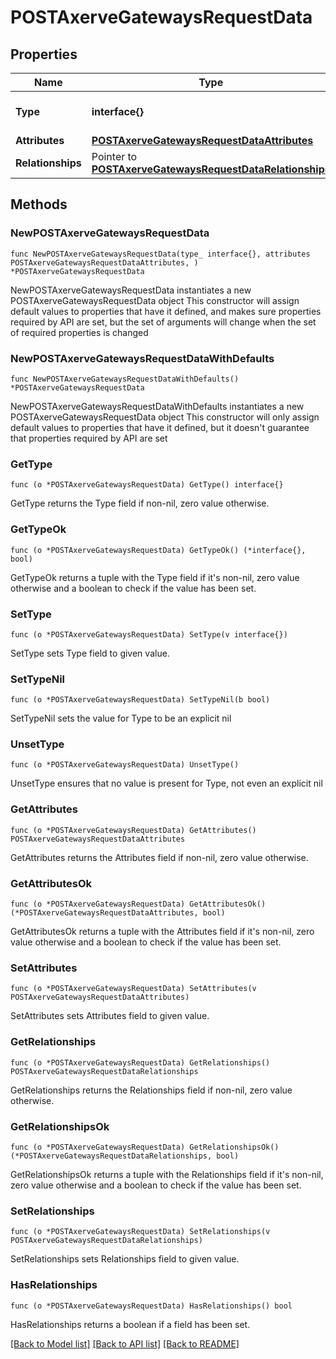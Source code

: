 # POSTAxerveGatewaysRequestData

## Properties

Name | Type | Description | Notes
------------ | ------------- | ------------- | -------------
**Type** | **interface{}** | The resource&#39;s type | 
**Attributes** | [**POSTAxerveGatewaysRequestDataAttributes**](POSTAxerveGatewaysRequestDataAttributes.md) |  | 
**Relationships** | Pointer to [**POSTAxerveGatewaysRequestDataRelationships**](POSTAxerveGatewaysRequestDataRelationships.md) |  | [optional] 

## Methods

### NewPOSTAxerveGatewaysRequestData

`func NewPOSTAxerveGatewaysRequestData(type_ interface{}, attributes POSTAxerveGatewaysRequestDataAttributes, ) *POSTAxerveGatewaysRequestData`

NewPOSTAxerveGatewaysRequestData instantiates a new POSTAxerveGatewaysRequestData object
This constructor will assign default values to properties that have it defined,
and makes sure properties required by API are set, but the set of arguments
will change when the set of required properties is changed

### NewPOSTAxerveGatewaysRequestDataWithDefaults

`func NewPOSTAxerveGatewaysRequestDataWithDefaults() *POSTAxerveGatewaysRequestData`

NewPOSTAxerveGatewaysRequestDataWithDefaults instantiates a new POSTAxerveGatewaysRequestData object
This constructor will only assign default values to properties that have it defined,
but it doesn't guarantee that properties required by API are set

### GetType

`func (o *POSTAxerveGatewaysRequestData) GetType() interface{}`

GetType returns the Type field if non-nil, zero value otherwise.

### GetTypeOk

`func (o *POSTAxerveGatewaysRequestData) GetTypeOk() (*interface{}, bool)`

GetTypeOk returns a tuple with the Type field if it's non-nil, zero value otherwise
and a boolean to check if the value has been set.

### SetType

`func (o *POSTAxerveGatewaysRequestData) SetType(v interface{})`

SetType sets Type field to given value.


### SetTypeNil

`func (o *POSTAxerveGatewaysRequestData) SetTypeNil(b bool)`

 SetTypeNil sets the value for Type to be an explicit nil

### UnsetType
`func (o *POSTAxerveGatewaysRequestData) UnsetType()`

UnsetType ensures that no value is present for Type, not even an explicit nil
### GetAttributes

`func (o *POSTAxerveGatewaysRequestData) GetAttributes() POSTAxerveGatewaysRequestDataAttributes`

GetAttributes returns the Attributes field if non-nil, zero value otherwise.

### GetAttributesOk

`func (o *POSTAxerveGatewaysRequestData) GetAttributesOk() (*POSTAxerveGatewaysRequestDataAttributes, bool)`

GetAttributesOk returns a tuple with the Attributes field if it's non-nil, zero value otherwise
and a boolean to check if the value has been set.

### SetAttributes

`func (o *POSTAxerveGatewaysRequestData) SetAttributes(v POSTAxerveGatewaysRequestDataAttributes)`

SetAttributes sets Attributes field to given value.


### GetRelationships

`func (o *POSTAxerveGatewaysRequestData) GetRelationships() POSTAxerveGatewaysRequestDataRelationships`

GetRelationships returns the Relationships field if non-nil, zero value otherwise.

### GetRelationshipsOk

`func (o *POSTAxerveGatewaysRequestData) GetRelationshipsOk() (*POSTAxerveGatewaysRequestDataRelationships, bool)`

GetRelationshipsOk returns a tuple with the Relationships field if it's non-nil, zero value otherwise
and a boolean to check if the value has been set.

### SetRelationships

`func (o *POSTAxerveGatewaysRequestData) SetRelationships(v POSTAxerveGatewaysRequestDataRelationships)`

SetRelationships sets Relationships field to given value.

### HasRelationships

`func (o *POSTAxerveGatewaysRequestData) HasRelationships() bool`

HasRelationships returns a boolean if a field has been set.


[[Back to Model list]](../README.md#documentation-for-models) [[Back to API list]](../README.md#documentation-for-api-endpoints) [[Back to README]](../README.md)


